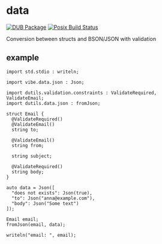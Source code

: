 # data

[![DUB Package](https://img.shields.io/dub/v/dutils-data.svg)](https://code.dlang.org/packages/dutils-data)
[![Posix Build Status](https://travis-ci.org/d-utils/data.svg?branch=master)](https://travis-ci.org/d-utils/data)

Conversion between structs and BSON/JSON with validation

## example

    import std.stdio : writeln;

    import vibe.data.json : Json;

    import dutils.validation.constraints : ValidateRequired, ValidateEmail;
    import dutils.data.json : fromJson;

    struct Email {
      @ValidateRequired()
      @ValidateEmail()
      string to;

      @ValidateEmail()
      string from;

      string subject;

      @ValidateRequired()
      string body;
    }

    auto data = Json([
      "does not exists": Json(true),
      "to": Json("anna@example.com"),
      "body": Json("Some text")
    ]);

    Email email;
    fromJson(email, data);

    writeln("email: ", email);
